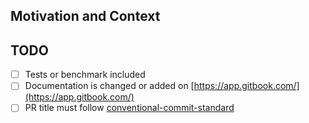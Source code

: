 <!--
Thank you for your pull request. Please provide a description above and review
the requirements below.

Contributors guide: https://github.com/wundergraph/cosmo/blob/main/CONTRIBUTING.md
Squashed commit must follow https://www.conventionalcommits.org/en/v1.0.0/ so we can generate the changelog.
-->

## Motivation and Context

<!--
Why is this change required? What problem does it solve? Which issues are linked?
Please try to describe in detail the impact of this change. Add screenshots if it helps.
-->

## TODO

- [ ] Tests or benchmark included
- [ ] Documentation is changed or added on [https://app.gitbook.com/](https://app.gitbook.com/)
- [ ] PR title must follow [conventional-commit-standard](https://github.com/wundergraph/wundergraph/blob/main/CONTRIBUTING.md#conventional-commit-standard)
